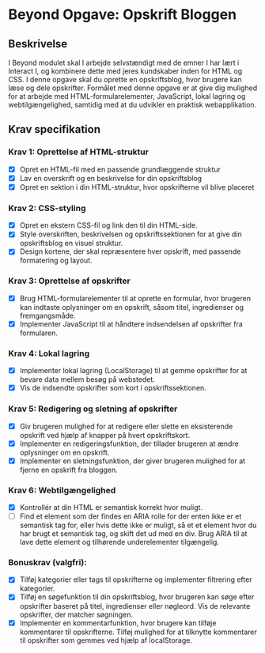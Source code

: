 # Beyond Opgave: Opskrift Bloggen

## Beskrivelse
I Beyond modulet skal I arbejde selvstændigt med de emner I har lært i Interact I, og kombinere dette med jeres kundskaber inden for HTML og CSS. I denne opgave skal du oprette en opskriftsblog, hvor brugere kan læse og dele opskrifter. Formålet med denne opgave er at give dig mulighed for at arbejde med HTML-formularelementer, JavaScript, lokal lagring og webtilgængelighed, samtidig med at du udvikler en
praktisk webapplikation.

## Krav specifikation
### Krav 1: Oprettelse af HTML-struktur
- [x] Opret en HTML-fil med en passende grundlæggende struktur
- [x] Lav en overskrift og en beskrivelse for din opskriftsblog
- [x] Opret en sektion i din HTML-struktur, hvor opskrifterne vil blive placeret

### Krav 2: CSS-styling
- [x] Opret en ekstern CSS-fil og link den til din HTML-side.
- [x] Style overskriften, beskrivelsen og opskriftssektionen for at give din opskriftsblog en visuel struktur.
- [x] Design kortene, der skal repræsentere hver opskrift, med passende formatering og layout.

### Krav 3: Oprettelse af opskrifter
- [x] Brug HTML-formularelementer til at oprette en formular, hvor brugeren kan indtaste oplysninger om en opskrift, såsom titel, ingredienser og fremgangsmåde.
- [x] Implementer JavaScript til at håndtere indsendelsen af opskrifter fra formularen.

### Krav 4: Lokal lagring
- [x] Implementer lokal lagring (LocalStorage) til at gemme opskrifter for at bevare data mellem besøg på webstedet.
- [x] Vis de indsendte opskrifter som kort i opskriftssektionen.

### Krav 5: Redigering og sletning af opskrifter
- [x] Giv brugeren mulighed for at redigere eller slette en eksisterende opskrift ved hjælp af knapper på hvert opskriftskort.
- [x] Implementer en redigeringsfunktion, der tillader brugeren at ændre oplysninger om en opskrift.
- [x] Implementer en sletningsfunktion, der giver brugeren mulighed for at fjerne en opskrift fra bloggen.

### Krav 6: Webtilgængelighed
- [x] Kontrollér at din HTML er semantisk korrekt hvor muligt.
- [ ] Find et element som der findes en ARIA rolle for der enten ikke er et semantisk tag for, eller hvis dette ikke er muligt, så et et element hvor du har brugt et semantisk tag, og skift det ud med en div. Brug ARIA til at lave dette element og tilhørende underelementer tilgængelig.

### Bonuskrav (valgfri):
- [x] Tilføj kategorier eller tags til opskrifterne og implementer filtrering efter kategorier.
- [x] Tilføj en søgefunktion til din opskriftsblog, hvor brugeren kan søge efter opskrifter baseret på titel,
ingredienser eller nøgleord. Vis de relevante opskrifter, der matcher søgningen.
- [x] Implementer en kommentarfunktion, hvor brugere kan tilføje kommentarer til opskrifterne. Tilføj
mulighed for at tilknytte kommentarer til opskrifter som gemmes ved hjælp af localStorage.